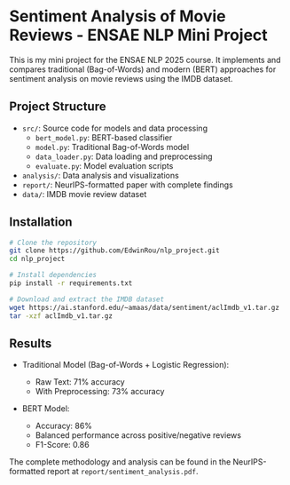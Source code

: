 # Sentiment Analysis of Movie Reviews - ENSAE NLP Mini Project

This is my mini project for the ENSAE NLP 2025 course. It implements and compares traditional (Bag-of-Words) and modern (BERT) approaches for sentiment analysis on movie reviews using the IMDB dataset.

## Project Structure

- `src/`: Source code for models and data processing
  - `bert_model.py`: BERT-based classifier
  - `model.py`: Traditional Bag-of-Words model
  - `data_loader.py`: Data loading and preprocessing
  - `evaluate.py`: Model evaluation scripts
- `analysis/`: Data analysis and visualizations
- `report/`: NeurIPS-formatted paper with complete findings
- `data/`: IMDB movie review dataset

## Installation

```bash
# Clone the repository
git clone https://github.com/EdwinRou/nlp_project.git
cd nlp_project

# Install dependencies
pip install -r requirements.txt

# Download and extract the IMDB dataset
wget https://ai.stanford.edu/~amaas/data/sentiment/aclImdb_v1.tar.gz
tar -xzf aclImdb_v1.tar.gz
```

## Results

- Traditional Model (Bag-of-Words + Logistic Regression):
  - Raw Text: 71% accuracy
  - With Preprocessing: 73% accuracy

- BERT Model:
  - Accuracy: 86%
  - Balanced performance across positive/negative reviews
  - F1-Score: 0.86

The complete methodology and analysis can be found in the NeurIPS-formatted report at `report/sentiment_analysis.pdf`.
